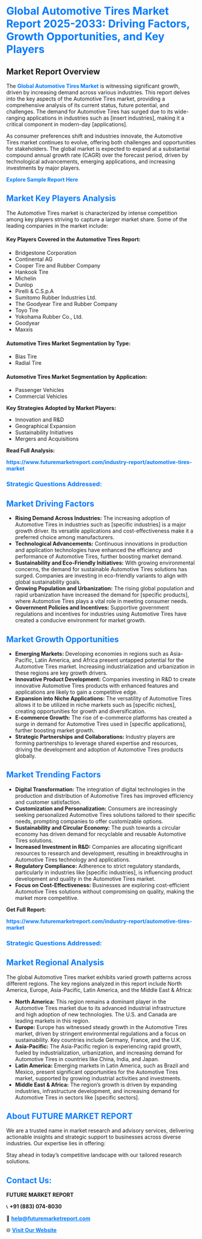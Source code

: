 <h1 style="color: #007BFF;">Global Automotive Tires Market Report 2025-2033: Driving Factors, Growth Opportunities, and Key Players</h1>

<section id="overview">
<h2>Market Report Overview</h2>
<p>The <a href="https://www.futuremarketreport.com/industry-report/automotive-tires-market" style="color: #007BFF; text-decoration: none;"><strong>Global Automotive Tires Market</strong></a> is witnessing significant growth, driven by increasing demand across various industries. This report delves into the key aspects of the Automotive Tires market, providing a comprehensive analysis of its current status, future potential, and challenges. The demand for Automotive Tires has surged due to its wide-ranging applications in industries such as [insert industries], making it a critical component in modern-day [applications].</p>
<p>As consumer preferences shift and industries innovate, the Automotive Tires market continues to evolve, offering both challenges and opportunities for stakeholders. The global market is expected to expand at a substantial compound annual growth rate (CAGR) over the forecast period, driven by technological advancements, emerging applications, and increasing investments by major players.</p>
</section>

<section id="overview">
<p><a href="https://www.futuremarketreport.com/request-sample/reportId=60470" style="color: #007BFF; text-decoration: none;"><strong>Explore Sample Report Here</strong></a></p>
</section>

<section id="key-players">
<h2 style="color: #007BFF;">Market Key Players Analysis</h2>
<p>The Automotive Tires market is characterized by intense competition among key players striving to capture a larger market share. Some of the leading companies in the market include:</p>
<h4>Key Players Covered in the Automotive Tires Report:</h4>
<ul><li>Bridgestone Corporation</li><li>Continental AG</li><li>Cooper Tire and Rubber Company</li><li>Hankook Tire</li><li>Michelin</li><li>Dunlop</li><li>Pirelli &amp; C.S.p.A</li><li>Sumitomo Rubber Industries Ltd.</li><li>The Goodyear Tire and Rubber Company</li><li>Toyo Tire</li><li>Yokohama Rubber Co., Ltd.</li><li>Goodyear</li><li>Maxxis</li></ul>
<h4>Automotive Tires Market Segmentation by Type:</h4>
<ul><li>Bias Tire</li><li>Radial Tire</li></ul>

<h4>Automotive Tires Market Segmentation by Application:</h4>
<ul><li>Passenger Vehicles</li><li>Commercial Vehicles</li></ul>
<p><strong>Key Strategies Adopted by Market Players:</strong></p>
<ul>
<li>Innovation and R&D</li>
<li>Geographical Expansion</li>
<li>Sustainability Initiatives</li>
<li>Mergers and Acquisitions</li>
</ul>
</section>

<section>
<p><strong>Read Full Analysis: </strong></p><a href="https://www.futuremarketreport.com/industry-report/automotive-tires-market" style="color: #007BFF; text-decoration: none;"><strong>https://www.futuremarketreport.com/industry-report/automotive-tires-market</strong></a>
<h3 style="color: #007BFF;">Strategic Questions Addressed:</h3>
</section>

<section id="driving-factors">
<h2 style="color: #007BFF;">Market Driving Factors</h2>
<ul>
<li><strong>Rising Demand Across Industries:</strong> The increasing adoption of Automotive Tires in industries such as [specific industries] is a major growth driver. Its versatile applications and cost-effectiveness make it a preferred choice among manufacturers.</li>
<li><strong>Technological Advancements:</strong> Continuous innovations in production and application technologies have enhanced the efficiency and performance of Automotive Tires, further boosting market demand.</li>
<li><strong>Sustainability and Eco-Friendly Initiatives:</strong> With growing environmental concerns, the demand for sustainable Automotive Tires solutions has surged. Companies are investing in eco-friendly variants to align with global sustainability goals.</li>
<li><strong>Growing Population and Urbanization:</strong> The rising global population and rapid urbanization have increased the demand for [specific products], where Automotive Tires plays a vital role in meeting consumer needs.</li>
<li><strong>Government Policies and Incentives:</strong> Supportive government regulations and incentives for industries using Automotive Tires have created a conducive environment for market growth.</li>
</ul>
</section>

<section id="growth-opportunities">
<h2 style="color: #007BFF;">Market Growth Opportunities</h2>
<ul>
<li><strong>Emerging Markets:</strong> Developing economies in regions such as Asia-Pacific, Latin America, and Africa present untapped potential for the Automotive Tires market. Increasing industrialization and urbanization in these regions are key growth drivers.</li>
<li><strong>Innovative Product Development:</strong> Companies investing in R&D to create innovative Automotive Tires products with enhanced features and applications are likely to gain a competitive edge.</li>
<li><strong>Expansion into Niche Applications:</strong> The versatility of Automotive Tires allows it to be utilized in niche markets such as [specific niches], creating opportunities for growth and diversification.</li>
<li><strong>E-commerce Growth:</strong> The rise of e-commerce platforms has created a surge in demand for Automotive Tires used in [specific applications], further boosting market growth.</li>
<li><strong>Strategic Partnerships and Collaborations:</strong> Industry players are forming partnerships to leverage shared expertise and resources, driving the development and adoption of Automotive Tires products globally.</li>
</ul>
</section>

<section id="trending-factors">
<h2 style="color: #007BFF;">Market Trending Factors</h2>
<ul>
<li><strong>Digital Transformation:</strong> The integration of digital technologies in the production and distribution of Automotive Tires has improved efficiency and customer satisfaction.</li>
<li><strong>Customization and Personalization:</strong> Consumers are increasingly seeking personalized Automotive Tires solutions tailored to their specific needs, prompting companies to offer customizable options.</li>
<li><strong>Sustainability and Circular Economy:</strong> The push towards a circular economy has driven demand for recyclable and reusable Automotive Tires solutions.</li>
<li><strong>Increased Investment in R&D:</strong> Companies are allocating significant resources to research and development, resulting in breakthroughs in Automotive Tires technology and applications.</li>
<li><strong>Regulatory Compliance:</strong> Adherence to strict regulatory standards, particularly in industries like [specific industries], is influencing product development and quality in the Automotive Tires market.</li>
<li><strong>Focus on Cost-Effectiveness:</strong> Businesses are exploring cost-efficient Automotive Tires solutions without compromising on quality, making the market more competitive.</li>
</ul>
</section>

<section>
<p><strong>Get Full Report: </strong></p><a href="https://www.futuremarketreport.com/industry-report/automotive-tires-market" style="color: #007BFF; text-decoration: none;"><strong>https://www.futuremarketreport.com/industry-report/automotive-tires-market</strong></a>
<h3 style="color: #007BFF;">Strategic Questions Addressed:</h3>
</section>


<section id="regional-analysis">
<h2 style="color: #007BFF;">Market Regional Analysis</h2>
<p>The global Automotive Tires market exhibits varied growth patterns across different regions. The key regions analyzed in this report include North America, Europe, Asia-Pacific, Latin America, and the Middle East & Africa:</p>
<ul>
<li><strong>North America:</strong> This region remains a dominant player in the Automotive Tires market due to its advanced industrial infrastructure and high adoption of new technologies. The U.S. and Canada are leading markets in this region.</li>
<li><strong>Europe:</strong> Europe has witnessed steady growth in the Automotive Tires market, driven by stringent environmental regulations and a focus on sustainability. Key countries include Germany, France, and the U.K.</li>
<li><strong>Asia-Pacific:</strong> The Asia-Pacific region is experiencing rapid growth, fueled by industrialization, urbanization, and increasing demand for Automotive Tires in countries like China, India, and Japan.</li>
<li><strong>Latin America:</strong> Emerging markets in Latin America, such as Brazil and Mexico, present significant opportunities for the Automotive Tires market, supported by growing industrial activities and investments.</li>
<li><strong>Middle East & Africa:</strong> The region’s growth is driven by expanding industries, infrastructure development, and increasing demand for Automotive Tires in sectors like [specific sectors].</li>
</ul>
</section>

<footer>
<h2 style="color: #007BFF;">About FUTURE MARKET REPORT</h2>
<p>We are a trusted name in market research and advisory services, delivering actionable insights and strategic support to businesses across diverse industries. Our expertise lies in offering:</p>

<p>Stay ahead in today’s competitive landscape with our tailored research solutions.</p>

<h2 style="color: #007BFF;">Contact Us:</h2>
<p><strong>FUTURE MARKET REPORT</strong></p>
<p>📞 <strong>+91 (883) 074-8030</strong></p>
<p>📧 <strong><a href="mailto:help@futuremarketreport.com" style="color: #007BFF;">help@futuremarketreport.com</a></strong></p>
<p>🌐 <strong><a href="https://www.futuremarketreport.com/" style="color: #007BFF;">Visit Our Website</a></strong></p>
</footer>